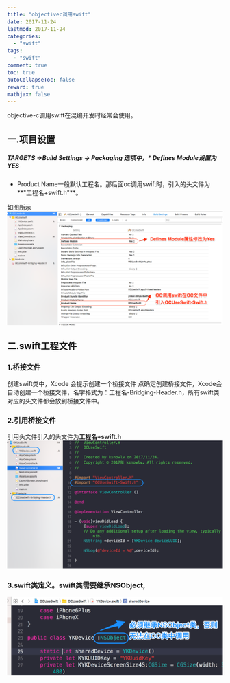 ```yaml
---
title: "objectivec调用swift"
date: 2017-11-24
lastmod: 2017-11-24
categories:
  - "swift"
tags:
  - "swift"
comment: true
toc: true
autoCollapseToc: false
reward: true
mathjax: false
---
```


objective-c调用swift在混编开发时经常会使用。

## 一.项目设置

##### TARGETS ->Build Settings -> Packaging 选项中，* Defines Module设置为YES
* Product Name一般默认工程名。那后面oc调用swift时，引入的头文件为**"工程名+swift.h"**。

如图所示
![image](/images/post/2017-11-24-objectivecdiao-yong-swift/setting.png) 

## 二.swift工程文件
### 1.桥接文件

创建swift类中，Xcode 会提示创建一个桥接文件 点确定创建桥接文件，Xcode会自动创建一个桥接文件，名字格式为：工程名-Bridging-Header.h，所有swift类对应的头文件都会放到桥接文件中。

### 2.引用桥接文件

引用头文件引入的头文件为**工程名+swift.h**
![image](/images/post/2017-11-24-objectivecdiao-yong-swift/demo_overview.png) 

### 3.swift类定义。swift类需要继承NSObject,

![image](/images/post/2017-11-24-objectivecdiao-yong-swift/class_overview.png) 


